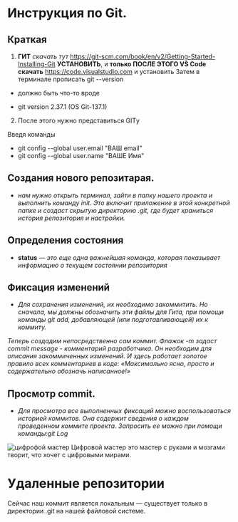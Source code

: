 # Инструкция по Git.
## Краткая 

1. **ГИТ** *скачать тут* https://git-scm.com/book/en/v2/Getting-Started-Installing-Git
**УСТАНОВИТЬ**, и **только ПОСЛЕ ЭТОГО
VS Code скачать** https://code.visualstudio.com и установить
Затем в терминале прописать
git --version

* должно быть что-то вроде

* git version 2.37.1 (OS Git-137.1)

2. После этого нужно представиться GITу

Введя команды

* git config --global user.email "ВАШ email"
* git config --global user.name "ВАШЕ Имя"

## Создания нового репозитарая.

* *нам нужно открыть терминал, зайти в папку нашего проекта и выполнить команду init. Это включит приложение в этой конкретной папке и создаст скрытую директорию .git, где будет храниться история репозитория и настройки.*

## Определения состояния
* **status** — *это еще одна важнейшая команда, которая показывает информацию о текущем состоянии репозитория*

## Фиксация изменений
* *Для сохранения изменений, их необходимо закоммитить. Но сначала, мы должны обозначить эти файлы для Гита, при помощи команды git add, добавляющей (или подготавливающей) их к коммиту.*

*Теперь создадим непосредственно сам коммит. Флажок -m задаст commit message - комментарий разработчика. Он необходим для описания закоммиченных изменений. И здесь работает золотое правило всех комментариев в коде: «Максимально ясно, просто и содержательно обозначь написанное!»*


## Просмотр commit.

* *Для просмотра все выполненных фиксаций можно воспользоваться историей коммитов. Она содержит сведения о каждом проведенном коммите проекта. Запросить ее можно при помощи команды:git Log*

![цифрофой мастер](https://pallasovkasht.ru/wp-content/uploads/2020/04/XXXL-1024x682.jpg)
Цифровой мастер это мастер  с руками и мозгами творит, что хочет с цифровыми мирами.
# Удаленные репозитории
Сейчас наш коммит является локальным — существует только в директории .git на нашей файловой системе.
